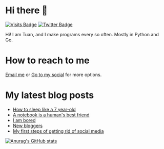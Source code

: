 # Hi there 👋

<!--
**HoangTuan110/HoangTuan110** is a ✨ _special_ ✨ repository because its `README.md` (this file) appears on your GitHub profile.

Here are some ideas to get you started:

- 🔭 I’m currently working on ...
- 🌱 I’m currently learning ...
- 👯 I’m looking to collaborate on ...
- 🤔 I’m looking for help with ...
- 💬 Ask me about ...
- 📫 How to reach me: ...
- 😄 Pronouns: ...
- ⚡ Fun fact: ...
-->

[![Visits Badge](https://badges.pufler.dev/visits/HoangTuan110/HoangTuan110)](https://tsk.bearblog.dev)
[![Twitter Badge](https://img.shields.io/badge/Twitter-Profile-informational?style=flat&logo=twitter&logoColor=white&color=1CA2F1)](https://twitter.com/DangHoangTuan20)

Hi! I am Tuan, and I make programs every so often. Mostly in Python and Go.

# How to reach to me

[Email me](mailto:mail@dht.anonaddy.me) or [Go to my social](https://tsk.bearblog.dev/social-media/) for more options.

# My latest blog posts
<!-- BLOG-POST-LIST:START -->
- [How to sleep like a 7 year-old](http://tsk.bearblog.dev/how-to-sleep-like-a-7-year-old/)
- [A notebook is a human&#39;s best friend](http://tsk.bearblog.dev/a-notebook-is-a-humans-best-friend/)
- [I am bored](http://tsk.bearblog.dev/i-am-bored/)
- [New bloggers](http://tsk.bearblog.dev/new-bloggers/)
- [My first steps of getting rid of social media](http://tsk.bearblog.dev/my-first-steps-of-getting-rid-of-social-media/)
<!-- BLOG-POST-LIST:END -->

[![Anurag's GitHub stats](https://github-readme-stats.vercel.app/api?username=HoangTuan110)](https://github.com/anuraghazra/github-readme-stats)
